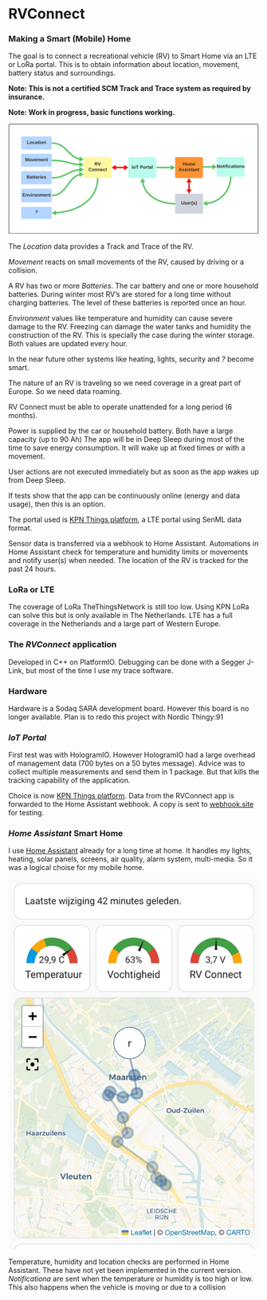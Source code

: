 # RVConnect

### Making a Smart (Mobile) Home

The goal is to connect a recreational vehicle (RV) to Smart Home via an LTE or LoRa portal.
This is to obtain information about location, movement, battery status and surroundings.

**Note: This is not a certified SCM Track and Trace system as required by insurance.**

**Note: Work in progress, basic functions working.**

![screenshot](docs/png/RVConnect%20map.png)

The *Location* data provides a Track and Trace of the RV. 

*Movement* reacts on small movements of the RV, caused by driving or a collision.

A RV has two or more *Batteries*. The car battery and one or more household batteries.
During winter most RV’s are stored for a long time without charging batteries. The level of these batteries is reported once an hour.

*Environment* values like temperature and humidity can cause severe damage to the RV. Freezing can damage the water tanks and humidity the construction of the RV. This is specially the case during the winter storage.
Both values are updated every hour. 

In the near future other systems like heating, lights, security and *?* become smart. 

The nature of an RV is traveling so we need coverage in a great part of Europe. So we need data roaming.

RV Connect must be able to operate unattended for a long period (6 months).

Power is supplied by the car or household battery. Both have a large capacity (up to 90 Ah)
The app will be in Deep Sleep during most of the time to save energy consumption.
It will wake up at fixed times or with a movement.

User actions are not executed immediately but as soon as the app wakes up from Deep Sleep.

If tests show that the app can be continuously online (energy and data usage), then this is an option.

The portal used is [KPN Things platform](https://docs.kpnthings.com/dm/), a LTE portal using SenML data format.

Sensor data is transferred via a webhook to Home Assistant.
Automations in Home Assistant check for temperature and humidity limits or movements and notify user(s) when needed.
The location of the RV is tracked for the past 24 hours.


### LoRa or LTE
The coverage of LoRa TheThingsNetwork is still too low. Using KPN LoRa can solve this but is only available in The Netherlands.
LTE has a full coverage in the Netherlands and a large part of Western Europe.

### The *RVConnect* application
Developed in C++ on PlatformIO.
Debugging can be done with a Segger J-Link, but most of the time I use my trace software.

### Hardware
Hardware is a Sodaq SARA development board. However this board is no longer available.
Plan is to redo this project with Nordic Thingy:91

### *IoT Portal*
First test was with HologramIO. However HologramIO had a large overhead of management data (700 bytes on a 50 bytes message). Advice was to collect multiple measurements and send them in 1 package. But that kills the tracking capability of the application.

Choice is now [KPN Things platform](https://docs.kpnthings.com/dm/).
Data from the RVConnect app is forwarded to the Home Assistant webhook.
A copy is sent to [webhook.site](https://webhook.site) for testing.

### *Home Assistant* Smart Home
I use [Home Assistant](https://www.home-assistant.io) already for a long time at home. It handles my lights, heating, solar panels, screens, air quality, alarm system, multi-media.
So it was a logical choise for my mobile home.

![screenshot](docs/png/HA.png)

Temperature, humidity and location checks are performed in Home Assistant. 
These have not yet been implemented in the current version.
*Notificationa* are sent when the temperature or humidity is too high or low.
This also happens when the vehicle is moving or due to a collision


